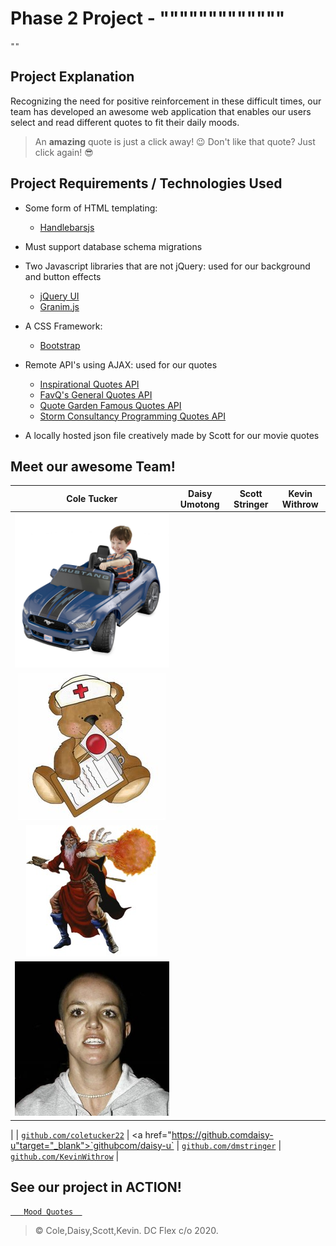 # Phase 2 Project - """""""""""""
```
""
```
## Project Explanation
Recognizing the need for positive reinforcement in these difficult times, our team has developed an awesome web application that enables our users select and read different quotes to fit their daily moods.
> An **amazing** quote is just a click away! :wink:
> Don't like that quote? Just click again! :sunglasses:

## Project Requirements / Technologies Used
- Some form of HTML templating:
    - [Handlebarsjs](https://handlebarsjs.com/)

- Must support database schema migrations

- Two Javascript libraries that are not jQuery: used for our background and button effects
    - [jQuery UI](https://jqueryui.com/)
    - [Granim.js](https://sarcadass.github.io/granim.js/)
- A CSS Framework:
    - [Bootstrap](https://getbootstrap.com/)
- Remote API's using AJAX: used for our quotes
    - [Inspirational Quotes API](https://type.fit/api/quotes)
    - [FavQ's General Quotes API](https://favqs.com/api/qotd)
    - [Quote Garden Famous Quotes API](https://quote-garden.herokuapp.com/quotes/random)
    - [Storm Consultancy Programming Quotes API](http://quotes.stormconsultancy.co.uk/random.json)
- A locally hosted json file creatively made by Scott for our movie quotes


## Meet our awesome Team!
| **Cole Tucker** | **Daisy Umotong** | **Scott Stringer**| **Kevin Withrow** |
| :-------------: |:-----------------:| :----------------:| :----------------:|
| [![Cole](https://github.com/coletucker22/phase-1-project/blob/master/images/mustang.jpg?s=200)](https://github.com/coletucker22/phase-1-project)    
| [![Daisy](https://github.com/coletucker22/phase-1-project/blob/master/images/nurse.jpg?s=200)](https://github.com/coletucker22/phase-1-project) 
| [![Scott](https://github.com/coletucker22/phase-1-project/blob/master/images/wizard.jpg?s=200)](https://github.com/coletucker22/phase-1-project)  
| [![Kevin](https://github.com/coletucker22/phase-1-project/blob/master/images/britney.jpg?s=200)](https://github.com/coletucker22/phase-1-project)  
|
| <a href="https://github.com/coletucker22" target="_blank">`github.com/coletucker22`</a> 
| <a href="https://github.comdaisy-u"target="_blank">`githubcom/daisy-u`</a> 
| <a href="https://github.com/dmstringer" target="_blank">`github.com/dmstringer`</a> 
| <a href="https://github.com/KevinWithrow" target="_blank">`github.com/KevinWithrow`</a> |

## See our project in ACTION!
<a href="https://sharp-raman-ff18c6.netlify.com/#" target="_blank">`    Mood Quotes   `</a>

> © Cole,Daisy,Scott,Kevin. DC Flex c/o 2020.
